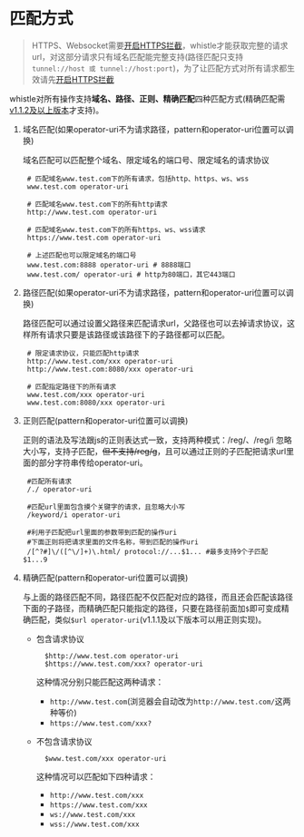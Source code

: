 # 匹配方式

> HTTPS、Websocket需要[开启HTTPS拦截](webui/https.html)，whistle才能获取完整的请求url，对这部分请求只有域名匹配能完整支持(路径匹配只支持`tunnel://host 或 tunnel://host:port`)，为了让匹配方式对所有请求都生效请先[开启HTTPS拦截](webui/https.html)

whistle对所有操作支持**域名、路径、正则、精确匹配**四种匹配方式(精确匹配需[v1.1.2及以上版本](https://github.com/avwo/whistle/blob/master/CHANGELOG.md#v112)才支持)。

1. 域名匹配(如果operator-uri不为请求路径，pattern和operator-uri位置可以调换)

	域名匹配可以匹配整个域名、限定域名的端口号、限定域名的请求协议

		# 匹配域名www.test.com下的所有请求，包括http、https、ws、wss
		www.test.com operator-uri

		# 匹配域名www.test.com下的所有http请求
		http://www.test.com operator-uri

		# 匹配域名www.test.com下的所有https、ws、wss请求
		https://www.test.com operator-uri
		
		# 上述匹配也可以限定域名的端口号
		www.test.com:8888 operator-uri # 8888端口
		www.test.com/ operator-uri # http为80端口，其它443端口
		
2. 路径匹配(如果operator-uri不为请求路径，pattern和operator-uri位置可以调换)

	路径匹配可以通过设置父路径来匹配请求url，父路径也可以去掉请求协议，这样所有请求只要是该路径或该路径下的子路径都可以匹配。
	
		# 限定请求协议，只能匹配http请求
		http://www.test.com/xxx operator-uri
		http://www.test.com:8080/xxx operator-uri
		
		# 匹配指定路径下的所有请求
		www.test.com/xxx operator-uri
		www.test.com:8080/xxx operator-uri
		
3. 正则匹配(pattern和operator-uri位置可以调换)

	正则的语法及写法跟js的正则表达式一致，支持两种模式：/reg/、/reg/i 忽略大小写，支持子匹配，<del>但不支持/reg/g</del>，且可以通过正则的子匹配把请求url里面的部分字符串传给operator-uri。
		
		#匹配所有请求
		/./ operator-uri

		#匹配url里面包含摸个关键字的请求，且忽略大小写
		/keyword/i operator-uri

		#利用子匹配把url里面的参数带到匹配的操作uri
		#下面正则将把请求里面的文件名称，带到匹配的操作uri
		/[^?#]\/([^\/]+)\.html/ protocol://...$1... #最多支持9个子匹配 $1...9

4. 精确匹配(pattern和operator-uri位置可以调换)

	与上面的路径匹配不同，路径匹配不仅匹配对应的路径，而且还会匹配该路径下面的子路径，而精确匹配只能指定的路径，只要在路径前面加`$`即可变成精确匹配，类似`$url operator-uri`(v1.1.1及以下版本可以用正则实现)。

	- 包含请求协议
	
			$http://www.test.com operator-uri
			$https://www.test.com/xxx? operator-uri

		这种情况分别只能匹配这两种请求：
		
		- `http://www.test.com`(浏览器会自动改为`http://www.test.com/`这两种等价)
		- `https://www.test.com/xxx?`

	- 不包含请求协议

			$www.test.com/xxx operator-uri

		这种情况可以匹配如下四种请求：
		
		- `http://www.test.com/xxx`
		- `https://www.test.com/xxx`
		- `ws://www.test.com/xxx`
		- `wss://www.test.com/xxx`
